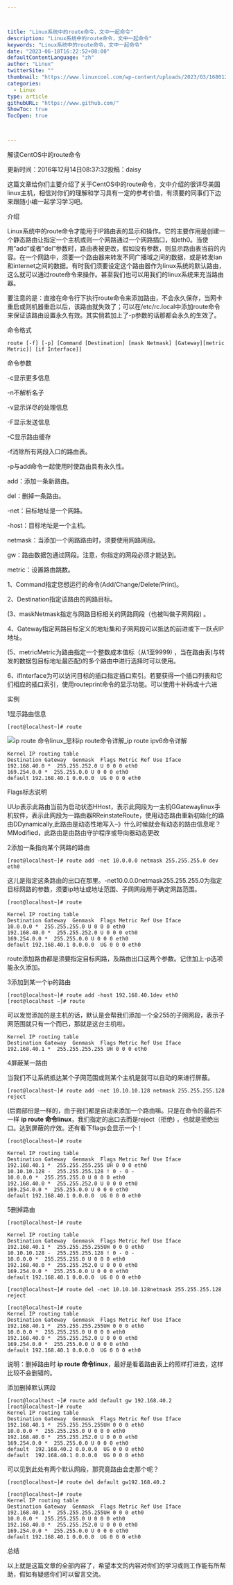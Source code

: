 ```yaml
---



title: "Linux系统中的route命令，文中一起命令"
description: "Linux系统中的route命令，文中一起命令"
keywords: "Linux系统中的route命令，文中一起命令"
date: "2023-06-18T16:22:52+08:00"
defaultContentLanguage: "zh"
author: "Linux"
twitterSite: ""
thumbnail: "https://www.linuxcool.com/wp-content/uploads/2023/03/1680120456407_0.jpg"
categories:
  - Linux
type: article
githubURL: "https://www.github.com/"
ShowToc: true
TocOpen: true



---
```


解读CentOS中的route命令

更新时间：2016年12月14日08:37:32投稿：daisy

这篇文章给你们主要介绍了关于CentOS中的route命令，文中介绍的很详尽美国linux主机，相信对你们的理解和学习具有一定的参考价值，有须要的同事们下边来跟随小编一起学习学习吧。

介绍

Linux系统中的route命令才能用于IP路由表的显示和操作。它的主要作用是创建一个静态路由让指定一个主机或则一个网路通过一个网路插口，如eth0。当使用”add”或者”del”参数时，路由表被更改，假如没有参数，则显示路由表当前的内容。在一个网路中，须要一个路由器来转发不同广播域之间的数据，或是转发lan和internet之间的数据。有时我们须要设定这个路由器作为linux系统的默认路由，这么就可以通过route命令来操作。甚至我们也可以用我们的linux系统来充当路由器。

要注意的是：直接在命令行下执行route命令来添加路由，不会永久保存，当网卡重启或则机器重启以后，该路由就失效了；可以在/etc/rc.local中添加route命令来保证该路由设置永久有效。其实倘若加上了-p参数的话那都会永久的生效了。

命令格式

```
route [-f] [-p] [Command [Destination] [mask Netmask] [Gateway][metric Metric]] [if Interface]]
```

命令参数

-c显示更多信息

-n不解析名子

-v显示详尽的处理信息

-F显示发送信息

-C显示路由缓存

-f消除所有网段入口的路由表。

-p与add命令一起使用时使路由具有永久性。

add：添加一条新路由。

del：删掉一条路由。

-net：目标地址是一个网路。

-host：目标地址是一个主机。

netmask：当添加一个网路路由时，须要使用网路网段。

gw：路由数据包通过网段。注意，你指定的网段必须才能达到。

metric：设置路由跳数。

1、Command指定您想运行的命令(Add/Change/Delete/Print)。

2、Destination指定该路由的网路目标。

(3、maskNetmask指定与网路目标相关的网路网段（也被叫做子网网段) 。

4、Gateway指定网路目标定义的地址集和子网网段可以抵达的前进或下一跃点IP地址。

(5、metricMetric为路由指定一个整数成本值标（从1至9999) ，当在路由表(与转发的数据包目标地址最匹配)的多个路由中进行选择时可以使用。

6、ifInterface为可以访问目标的插口指定插口索引。若要获得一个插口列表和它们相应的插口索引，使用routeprint命令的显示功能。可以使用十补码或十六进

实例

1显示路由信息

```
[root@localhost~]# route
```

![ip route 命令linux_思科ip route命令详解_ip route ipv6命令详解](https://www.linuxcool.com/wp-content/uploads/2023/03/1680120456407_0.jpg)

```
Kernel IP routing table
Destination Gateway  Genmask  Flags Metric Ref Use Iface
192.168.40.0 *  255.255.252.0 U 0 0 0 eth0
169.254.0.0 *  255.255.0.0 U 0 0 0 eth0
default 192.168.40.1 0.0.0.0  UG 0 0 0 eth0
```

Flags标志说明

UUp表示此路由当前为启动状态HHost，表示此网段为一主机GGatewaylinux手机软件，表示此网段为一路由器RReinstateRoute，使用动态路由重新初始化的路由DDynamically,此路由是动态性地写入–》什么时侯就会有动态的路由信息呢？MModified，此路由是由路由守护程序或导向器动态更改

2添加一条指向某个网路的路由

```
[root@localhost~]# route add -net 10.0.0.0 netmask 255.255.255.0 dev eth0
```

这儿是指定这条路由的出口在那里。-net10.0.0.0netmask255.255.255.0为指定目标网路的参数，须要ip地址或地址范围、子网网段用于确定网路范围。

```
[root@localhost~]# route
```

```
Kernel IP routing table
Destination Gateway  Genmask  Flags Metric Ref Use Iface
10.0.0.0 *  255.255.255.0 U 0 0 0 eth0
192.168.40.0 *  255.255.252.0 U 0 0 0 eth0
169.254.0.0 *  255.255.0.0 U 0 0 0 eth0
default 192.168.40.1 0.0.0.0  UG 0 0 0 eth0
```

route添加路由都是须要指定目标网路，及路由出口这两个参数。记住加上-p选项能永久添加。

3添加到某一个ip的路由

```
[root@localhost~]# route add -host 192.168.40.1dev eth0
[root@localhost ~]# route
```

可以发觉添加的是主机的话，默认是会帮我们添加一个全255的子网网段，表示子网范围就只有一个而已，那就是这台主机啦。

```
Kernel IP routing table
Destination Gateway  Genmask  Flags Metric Ref Use Iface
192.168.40.1 *  255.255.255.255 UH 0 0 0 eth0
```

4屏蔽某一路由

当我们不让系统抵达某个子网范围或则某个主机是就可以自动的来进行屏蔽。

```
[root@localhost~]# route add -net 10.10.10.128 netmask 255.255.255.128 reject
```

(后面部份是一样的，由于我们都是自动来添加一个路由嘛。只是在命令的最后不一样 **ip route 命令linux**，我们指定的出口去而是reject（拒绝) ，也就是拒绝出口。达到屏蔽的疗效。还有看下flags会显示一个！

```
[root@localhost~]# route
```

```
Kernel IP routing table
Destination Gateway  Genmask  Flags Metric Ref Use Iface
192.168.40.1 *  255.255.255.255 UH 0 0 0 eth0
10.10.10.128 -  255.255.255.128 ! 0 - 0 -
10.0.0.0 *  255.255.255.0 U 0 0 0 eth0
192.168.40.0 *  255.255.252.0 U 0 0 0 eth0
169.254.0.0 *  255.255.0.0 U 0 0 0 eth0
default 192.168.40.1 0.0.0.0  UG 0 0 0 eth0
```

5删掉路由

```
[root@localhost~]# route
```

```
Kernel IP routing table
Destination Gateway  Genmask  Flags Metric Ref Use Iface
192.168.40.1 *  255.255.255.255UH 0 0 0 eth0
10.10.10.128 -  255.255.255.128 ! 0 - 0 -
10.0.0.0 *  255.255.255.0 U 0 0 0 eth0
192.168.40.0 *  255.255.252.0 U 0 0 0 eth0
169.254.0.0 *  255.255.0.0 U 0 0 0 eth0
default 192.168.40.1 0.0.0.0  UG 0 0 0 eth0
```

```
[root@localhost~]# route del -net 10.10.10.128netmask 255.255.255.128 reject
```

```
[root@localhost~]# route
Kernel IP routing table
Destination Gateway  Genmask  Flags Metric Ref Use Iface
192.168.40.1 *  255.255.255.255UH 0 0 0 eth0
10.0.0.0 *  255.255.255.0 U 0 0 0 eth0
192.168.40.0 *  255.255.252.0 U 0 0 0 eth0
169.254.0.0 *  255.255.0.0 U 0 0 0 eth0
default 192.168.40.1 0.0.0.0  UG 0 0 0 eth0
```

说明：删掉路由时 **ip route 命令linux**，最好是看着路由表上的照样打进去，这样比较不会删错的。

添加删掉默认网段

```
[root@localhost ~]# route add default gw 192.168.40.2
[root@localhost~]# route
Kernel IP routing table
Destination Gateway  Genmask  Flags Metric Ref Use Iface
192.168.40.1 *  255.255.255.255UH 0 0 0 eth0
10.0.0.0 *  255.255.255.0 U 0 0 0 eth0
192.168.40.0 *  255.255.252.0 U 0 0 0 eth0
169.254.0.0 *  255.255.0.0 U 0 0 0 eth0
default  192.168.40.2 0.0.0.0  UG 0 0 0 eth0
default  192.168.40.1 0.0.0.0  UG 0 0 0 eth0
```

可以见到此处有两个默认网段，那究竟路由会走那个呢？

```
[root@localhost~]# route del default gw192.168.40.2
```

```
[root@localhost~]# route
Kernel IP routing table
Destination Gateway  Genmask  Flags Metric Ref Use Iface
192.168.40.1 *  255.255.255.255UH 0 0 0 eth0
10.0.0.0 *  255.255.255.0 U 0 0 0 eth0
192.168.40.0 *  255.255.252.0 U 0 0 0 eth0
169.254.0.0 *  255.255.0.0 U 0 0 0 eth0
default 192.168.40.1 0.0.0.0  UG 0 0 0 eth0
```

总结

以上就是这篇文章的全部内容了，希望本文的内容对你们的学习或则工作能有所帮助，假如有疑惑你们可以留言交流。